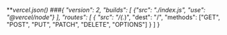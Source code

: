 ***vercel.json()
###{
    "version": 2,
    "builds": [
      {"src": "./index.js", "use": "@vercel/node"}
    ],
    "routes": [
      {
        "src": "/(.*)",
        "dest": "/",
        "methods": ["GET", "POST", "PUT", "PATCH", "DELETE", "OPTIONS"]
      }
    ]
  }
